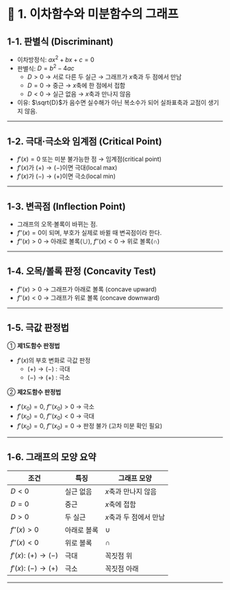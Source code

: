 # 📌 1. 이차함수와 미분함수의 그래프

## 1-1. 판별식 (Discriminant)
- 이차방정식: $ax^2 + bx + c = 0$  
- 판별식: $D = b^2 - 4ac$  
  - $D > 0$ → 서로 다른 두 실근 → 그래프가 $x$축과 두 점에서 만남  
  - $D = 0$ → 중근 → $x$축에 한 점에서 접함  
  - $D < 0$ → 실근 없음 → $x$축과 만나지 않음  
- 이유: $\sqrt{D}$가 음수면 실수해가 아닌 복소수가 되어 실좌표축과 교점이 생기지 않음.  

---

## 1-2. 극대·극소와 임계점 (Critical Point)
- $f'(x) = 0$ 또는 미분 불가능한 점 → 임계점(critical point)  
- $f'(x)$가 $(+) \to (-)$이면 극대(local max)  
- $f'(x)$가 $(-) \to (+)$이면 극소(local min)  

---

## 1-3. 변곡점 (Inflection Point)
- 그래프의 오목·볼록이 바뀌는 점.  
- $f''(x) = 0$이 되며, 부호가 실제로 바뀔 때 변곡점이라 한다.  
- $f''(x) > 0$ → 아래로 볼록(∪), $f''(x) < 0$ → 위로 볼록(∩)

---

## 1-4. 오목/볼록 판정 (Concavity Test)
- $f''(x) > 0$ → 그래프가 아래로 볼록 (concave upward)  
- $f''(x) < 0$ → 그래프가 위로 볼록 (concave downward)

---

## 1-5. 극값 판정법
① **제1도함수 판정법**  
- $f'(x)$의 부호 변화로 극값 판정  
  - $(+) \to (-)$ : 극대  
  - $(-) \to (+)$ : 극소  

② **제2도함수 판정법**  
- $f'(x_0) = 0$, $f''(x_0) > 0$ → 극소  
- $f'(x_0) = 0$, $f''(x_0) < 0$ → 극대  
- $f'(x_0) = 0$, $f''(x_0) = 0$ → 판정 불가 (고차 미분 확인 필요)

---

## 1-6. 그래프의 모양 요약
| 조건 | 특징 | 그래프 모양 |
|------|------|-------------|
| $D < 0$ | 실근 없음 | $x$축과 만나지 않음 |
| $D = 0$ | 중근 | $x$축에 접함 |
| $D > 0$ | 두 실근 | $x$축과 두 점에서 만남 |
| $f''(x) > 0$ | 아래로 볼록 | ∪ |
| $f''(x) < 0$ | 위로 볼록 | ∩ |
| $f'(x)$: $(+) \to (-)$ | 극대 | 꼭짓점 위 |
| $f'(x)$: $(-) \to (+)$ | 극소 | 꼭짓점 아래 |

---
